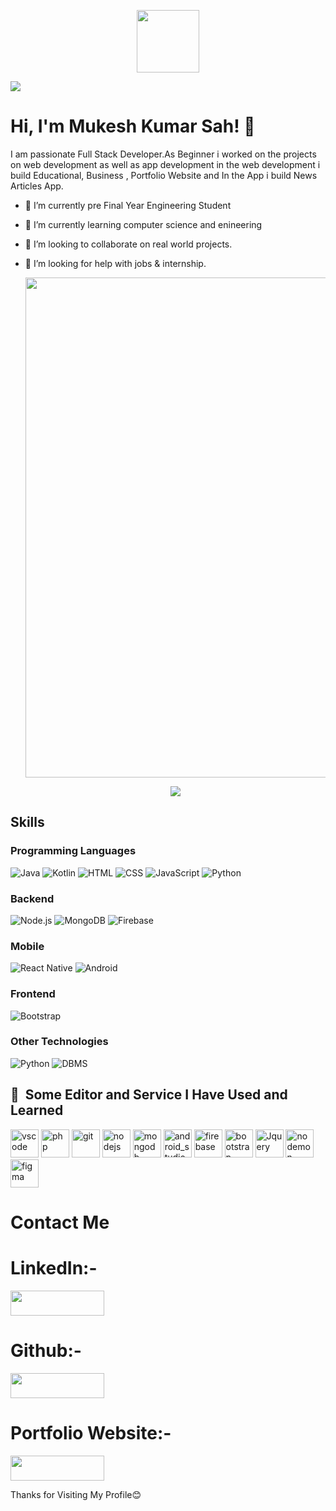 
<p align="center"><img src="https://media.giphy.com/media/26vACLXgansDXwHzzI/giphy.gif" width="100"/></p>
<p><img src="https://media.giphy.com/media/VTtANKl0beDFQRLDTh/giphy.gif" /></p>

# Hi, I'm Mukesh Kumar Sah! 👋

I am passionate Full Stack Developer.As Beginner i worked on the projects on web development as well as app development in the web development i build Educational, Business , Portfolio Website and In the App i build News Articles App.

- 🔭 I’m currently pre Final Year Engineering Student
- 🌱 I’m currently learning computer science and enineering
- 👯 I’m looking to collaborate on real world projects.
- 🤔 I’m looking for help with jobs & internship.

  <div align="center"><img src="https://media.giphy.com/media/TFPdmm3rdzeZ0kP3zG/giphy.gif" width="800" height:"400" /></div>
  
  <p align="center"><img src="https://media.giphy.com/media/i1JHRZSXO9LZZDHqii/giphy.gif" /></p>

## Skills

### Programming Languages
![Java](https://img.shields.io/badge/Java-%23ED8B00.svg?&style=flat-square&logo=java&logoColor=white)
![Kotlin](https://img.shields.io/badge/Kotlin-%230095D5.svg?&style=flat-square&logo=kotlin&logoColor=white) 
![HTML](https://img.shields.io/badge/HTML-%23E34F26.svg?&style=flat-square&logo=html5&logoColor=white)
![CSS](https://img.shields.io/badge/CSS-%231572B6.svg?&style=flat-square&logo=css3&logoColor=white)
![JavaScript](https://img.shields.io/badge/JavaScript-%23F7DF1E.svg?&style=flat-square&logo=javascript&logoColor=black)
![Python](https://img.shields.io/badge/Python-3776AB?style=for-the-badge&logo=python&logoColor=white)


### Backend
![Node.js](https://img.shields.io/badge/Node.js-%23339933.svg?&style=flat-square&logo=node.js&logoColor=white)
![MongoDB](https://img.shields.io/badge/MongoDB-%234EA94B.svg?&style=flat-square&logo=mongodb&logoColor=white)
![Firebase](https://img.shields.io/badge/Firebase-%23FFCA28.svg?&style=flat-square&logo=firebase&logoColor=black)

### Mobile
![React Native](https://img.shields.io/badge/React_Native-%23000000.svg?&style=flat-square&logo=react&logoColor=white)
![Android](https://img.shields.io/badge/Android-3DDC84?style=for-the-badge&logo=android&logoColor=white)

### Frontend
![Bootstrap](https://img.shields.io/badge/Bootstrap-%23563D7C.svg?&style=flat-square&logo=bootstrap&logoColor=white)

### Other Technologies
![Python](https://img.shields.io/badge/Python-%233776AB.svg?&style=flat-square&logo=python&logoColor=white)
![DBMS](https://img.shields.io/badge/DBMS-%2300f.svg?&style=flat-square&logoColor=white)

<h2> 🚀 &nbsp;Some Editor and Service I Have Used and Learned</h2>
<p align="left">
<img src="https://cdn.jsdelivr.net/gh/devicons/devicon/icons/vscode/vscode-original.svg" alt="vscode" width="45" height="45" />
<img src="https://cdn.jsdelivr.net/gh/devicons/devicon/icons/php/php-original.svg" alt="php" width="45" height="45"/>
<img src="https://uxwing.com/wp-content/themes/uxwing/download/brands-and-social-media/git-icon.svg" width="45" height="45" alt="git" />
<img src="https://w7.pngwing.com/pngs/493/735/png-transparent-node-js-javascript-express-js-mongodb-github-github-angle-text-logo-thumbnail.png" width="45" height="45"  alt="nodejs"/>
<img src="https://w7.pngwing.com/pngs/429/921/png-transparent-mongodb-plain-wordmark-logo-icon-thumbnail.png" width="45" height="45"  alt="mongodb"/>
<img src="https://w7.pngwing.com/pngs/628/399/png-transparent-android-studio-logo-android-studio-mobile-app-development-android-studio-text-logo-thumbnail.png" width="45" height="45"  alt="android_studio"/>
<img src="https://w7.pngwing.com/pngs/105/663/png-transparent-firebase-cloud-messaging-mobile-backend-as-a-service-software-developer-android-angle-text-orange-thumbnail.png" width="45" height="45" alt="firebase"/>
<img src="https://w7.pngwing.com/pngs/283/340/png-transparent-responsive-web-design-web-development-bootstrap-front-and-back-ends-web-design-purple-web-design-text-thumbnail.png" width="45" height="45" alt="bootstrap" />
<img src="https://w7.pngwing.com/pngs/90/191/png-transparent-logo-jquery-responsive-web-design-javascript-jquery-logo-text-logo-responsive-web-design-thumbnail.png" width="45" height="45" alt="Jquery" />
<img src="https://w7.pngwing.com/pngs/466/559/png-transparent-nodemon-hd-logo-thumbnail.png" width="45" height="45" alt="nodemon" />
<img src="https://cdn.jsdelivr.net/gh/devicons/devicon/icons/figma/figma-original.svg" alt="figma" width="45" height="45"/>   
</p>

 

<h1>Contact Me</h1>

# LinkedIn:-

<a href="https://www.linkedin.com/in/mukesh-kumar-sah-894015211/" alt="linkedin"><img src="https://www.svgrepo.com/show/353999/linkedin.svg" width="150" height="40"/></a>

# Github:-

<a href="https://github.com/Mukeshkumar529" alt="github"><img src="https://www.svgrepo.com/show/331724/github-code-source.svg" width="150" height="40" /></a>

# Portfolio Website:-
<a href="https://personal-portfolio-websites.web.app/" alt="portfolio"><img src="https://www.svgrepo.com/show/261816/blogger.svg" width="150" height="40" /></a>

 
Thanks for Visiting My Profile😊

 
